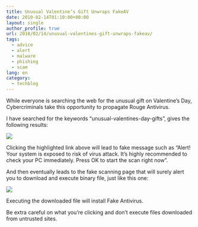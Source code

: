```yaml
---
title: Unusual Valentine’s Gift Unwraps FakeAV
date: 2010-02-14T01:10:00+00:00
layout: single
author_profile: true
url: 2010/02/14/unusual-valentines-gift-unwraps-fakeav/
tags:
  - advice
  - alert
  - malware
  - phishing
  - scam
lang: en
category: 
  - techblog
---
```

While everyone is searching the web for the unusual gift on Valentine’s Day, Cybercriminals take this opportunity to propagate Rouge Antivirus.

I have searched for the keywords “unusual-valentines-day-gifts”, gives the following results:

[![](http://2.bp.blogspot.com/_vaUVXcmC3OI/S3dGAS_LV3I/AAAAAAAAA84/u0RxIVg1oVI/s400/1google-search.jpg)](http://2.bp.blogspot.com/_vaUVXcmC3OI/S3dGAS_LV3I/AAAAAAAAA84/u0RxIVg1oVI/s1600-h/1google-search.jpg)

Clicking the highlighted link above will lead to fake message such as “Alert! Your system is exposed to risk of virus attack. It’s highly recommended to check your PC immediately. Press OK to start the scan right now”.

And then eventually leads to the fake scanning page that will surely alert you to download and execute binary file, just like this one:

[![](http://3.bp.blogspot.com/_vaUVXcmC3OI/S3dGCIgRNXI/AAAAAAAAA9A/Xo9_YtW9L8c/s400/pop-up5.jpg)](http://3.bp.blogspot.com/_vaUVXcmC3OI/S3dGCIgRNXI/AAAAAAAAA9A/Xo9_YtW9L8c/s1600-h/pop-up5.jpg)

Executing the downloaded file will install Fake Antivirus.

Be extra careful on what you’re clicking and don’t execute files downloaded from untrusted sites.
